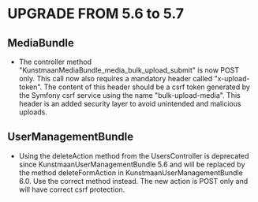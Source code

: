 UPGRADE FROM 5.6 to 5.7
=======================

MediaBundle
------------

* The controller method "KunstmaanMediaBundle_media_bulk_upload_submit" is now POST only.
This call now also requires a mandatory header called "x-upload-token". The content of this header
should be a csrf token generated by the Symfony csrf service using the name "bulk-upload-media".
This header is an added security layer to avoid unintended and malicious uploads.

UserManagementBundle
------------

* Using the deleteAction method from the UsersController is deprecated since KunstmaanUserManagementBundle 5.6 and will be replaced by the method deleteFormAction in KunstmaanUserManagementBundle 6.0. Use the correct method instead. The new action is POST only and will have correct csrf protection.
